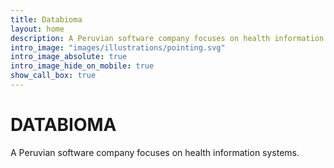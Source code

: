 ```yaml
---
title: Databioma
layout: home
description: A Peruvian software company focuses on health information systems
intro_image: "images/illustrations/pointing.svg"
intro_image_absolute: true
intro_image_hide_on_mobile: true
show_call_box: true
---
```


# DATABIOMA

A Peruvian software company focuses on health information systems.
